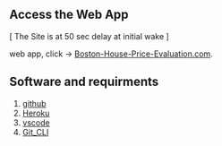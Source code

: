 ## Access the Web App

[ The Site is at 50 sec delay at initial wake  ]

web app, click ->     [Boston-House-Price-Evaluation.com](https://boston-house-price-prediction-x88l.onrender.com). 

## Software and requirments

1. [github](https://github.com)
2. [Heroku](https://heroku.com)
3. [vscode](https://code.visualstudio.com/)
4. [Git_CLI](https://git-scm.com/book/en/v2/Getting-Started-The-Command-Line)


